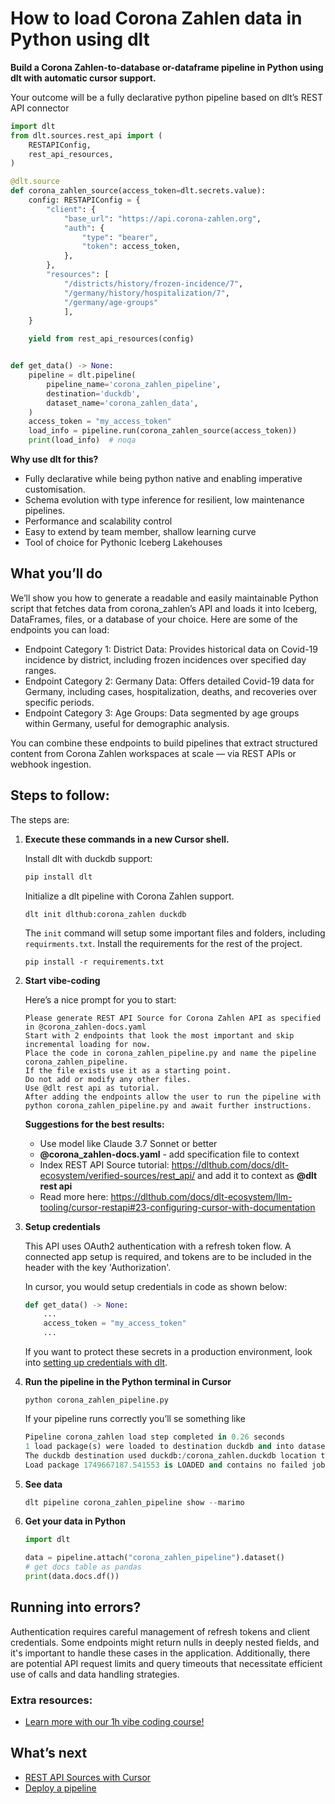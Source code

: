 # How to load Corona Zahlen data in Python using dlt

**Build a Corona Zahlen-to-database or-dataframe pipeline in Python using dlt with automatic cursor support.**

Your outcome will be a fully declarative python pipeline based on dlt’s REST API connector

```python
import dlt
from dlt.sources.rest_api import (
    RESTAPIConfig,
    rest_api_resources,
)

@dlt.source
def corona_zahlen_source(access_token=dlt.secrets.value):
    config: RESTAPIConfig = {
        "client": {
            "base_url": "https://api.corona-zahlen.org",
            "auth": {
                "type": "bearer",
                "token": access_token,
            },
        },
        "resources": [
            "/districts/history/frozen-incidence/7",
            "/germany/history/hospitalization/7",
            "/germany/age-groups"
            ],
    }

    yield from rest_api_resources(config)


def get_data() -> None:
    pipeline = dlt.pipeline(
        pipeline_name='corona_zahlen_pipeline',
        destination='duckdb',
        dataset_name='corona_zahlen_data', 
    )
    access_token = "my_access_token"
    load_info = pipeline.run(corona_zahlen_source(access_token))
    print(load_info)  # noqa
```

**Why use dlt for this?**

- Fully declarative while being python native and enabling imperative customisation.
- Schema evolution with type inference for resilient, low maintenance pipelines.
- Performance and scalability control
- Easy to extend by team member, shallow learning curve
- Tool of choice for Pythonic Iceberg  Lakehouses

## What you’ll do

We’ll show you how to generate a readable and easily maintainable Python script that fetches data from corona_zahlen’s API and loads it into Iceberg, DataFrames, files, or a database of your choice. Here are some of the endpoints you can load:

- Endpoint Category 1: District Data: Provides historical data on Covid-19 incidence by district, including frozen incidences over specified day ranges.
- Endpoint Category 2: Germany Data: Offers detailed Covid-19 data for Germany, including cases, hospitalization, deaths, and recoveries over specific periods.
- Endpoint Category 3: Age Groups: Data segmented by age groups within Germany, useful for demographic analysis.

You can combine these endpoints to build pipelines that extract structured content from Corona Zahlen workspaces at scale — via REST APIs or webhook ingestion.

## Steps to follow:

The steps are:

1. **Execute these commands in a new Cursor shell.**
    
    Install dlt with duckdb support:
    ```python
    pip install dlt
    ```

    Initialize a dlt pipeline with Corona Zahlen support.
    ```
    dlt init dlthub:corona_zahlen duckdb
    ```

    The `init` command will setup some important files and folders, including `requirments.txt`. Install the requirements for the rest of the project.
    ```
    pip install -r requirements.txt
    ```
    
2. **Start vibe-coding**
    
    Here’s a nice prompt for you to start: 
    
    ```
    Please generate REST API Source for Corona Zahlen API as specified in @corona_zahlen-docs.yaml 
    Start with 2 endpoints that look the most important and skip incremental loading for now. 
    Place the code in corona_zahlen_pipeline.py and name the pipeline corona_zahlen_pipeline. 
    If the file exists use it as a starting point. 
    Do not add or modify any other files. 
    Use @dlt rest api as tutorial. 
    After adding the endpoints allow the user to run the pipeline with python corona_zahlen_pipeline.py and await further instructions.
    
    ```
    
    **Suggestions for the best results:**
    - Use model like Claude 3.7 Sonnet or better
    - **@corona_zahlen-docs.yaml** - add specification file to context
    - Index REST API Source tutorial: https://dlthub.com/docs/dlt-ecosystem/verified-sources/rest_api/ and add it to context as **@dlt rest api**
    - Read more here: https://dlthub.com/docs/dlt-ecosystem/llm-tooling/cursor-restapi#23-configuring-cursor-with-documentation
    
3. **Setup credentials** 
    
    This API uses OAuth2 authentication with a refresh token flow. A connected app setup is required, and tokens are to be included in the header with the key 'Authorization'.

    In cursor, you would setup credentials in code as shown below:
    
    ```python
    def get_data() -> None:
        ...
        access_token = "my_access_token"
        ...
    ```
    
    If you want to protect these secrets in a production environment, look into [setting up credentials with dlt](https://dlthub.com/docs/walkthroughs/add_credentials).
    
4. **Run the pipeline in the Python terminal in Cursor**
    
    ```
    python corona_zahlen_pipeline.py
    ```
    
    If your pipeline runs correctly you’ll se something like
    
    ```python
    Pipeline corona_zahlen load step completed in 0.26 seconds
    1 load package(s) were loaded to destination duckdb and into dataset corona_zahlen_data
    The duckdb destination used duckdb:/corona_zahlen.duckdb location to store data
    Load package 1749667187.541553 is LOADED and contains no failed jobs
    ```
    
5. **See data**
    
    ```python
    dlt pipeline corona_zahlen_pipeline show --marimo
    ```
    
6. **Get your data in Python**
    
    ```python
    import dlt
    
    data = pipeline.attach("corona_zahlen_pipeline").dataset()
    # get docs table as pandas
    print(data.docs.df())
    ```
    

## Running into errors?

Authentication requires careful management of refresh tokens and client credentials. Some endpoints might return nulls in deeply nested fields, and it's important to handle these cases in the application. Additionally, there are potential API request limits and query timeouts that necessitate efficient use of calls and data handling strategies.

### Extra resources:

- [Learn more with our 1h vibe coding course!](https://www.youtube.com/watch?v=GGid70rnJuM)

## What’s next

- [REST API Sources with Cursor](https://dlthub.com/docs/dlt-ecosystem/llm-tooling/cursor-restapi)
- [Deploy a pipeline](https://dlthub.com/docs/walkthroughs/deploy-a-pipeline)